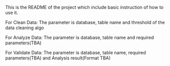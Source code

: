 This is the README of the project which include basic instruction of how to use it.

For Clean Data:
The parameter is database, table name and threshold of the data cleaning algo

For Analyze Data:
The parameter is database, table name and required parameters(TBA)

For Validate Data:
The parameter is database, table name, required parameters(TBA) and Analysis result(Format TBA)
